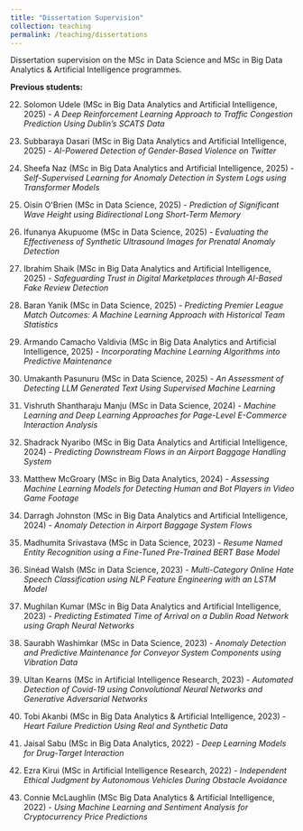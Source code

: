 ```yaml
---
title: "Dissertation Supervision"
collection: teaching
permalink: /teaching/dissertations
---
```


Dissertation supervision on the MSc in Data Science and MSc in Big Data Analytics & Artificial Intelligence programmes.

**Previous students:**

22. Solomon Udele (MSc in Big Data Analytics and Artificial Intelligence, 2025) - _A Deep Reinforcement Learning Approach to Traffic Congestion Prediction Using Dublin’s SCATS Data_

21. Subbaraya Dasari (MSc in Big Data Analytics and Artificial Intelligence, 2025) - _AI-Powered Detection of Gender-Based Violence on Twitter_

20. Sheefa Naz (MSc in Big Data Analytics and Artificial Intelligence, 2025) - _Self-Supervised Learning for Anomaly Detection in System Logs using Transformer Models_

19. Oisín O'Brien (MSc in Data Science, 2025) - _Prediction of Significant Wave Height using Bidirectional Long Short-Term Memory_

18. Ifunanya Akupuome (MSc in Data Science, 2025) - _Evaluating the Effectiveness of Synthetic Ultrasound Images for Prenatal Anomaly Detection_

17. Ibrahim Shaik (MSc in Big Data Analytics and Artificial Intelligence, 2025) - _Safeguarding Trust in Digital Marketplaces through AI-Based Fake Review Detection_

16. Baran Yanik (MSc in Data Science, 2025) - _Predicting Premier League Match Outcomes: A Machine Learning Approach with Historical Team Statistics_

15. Armando Camacho Valdivia (MSc in Big Data Analytics and Artificial Intelligence, 2025) - _Incorporating Machine Learning Algorithms into Predictive Maintenance_

14. Umakanth Pasunuru (MSc in Data Science, 2025) - _An Assessment of Detecting LLM Generated Text Using Supervised Machine Learning_

13. Vishruth Shantharaju Manju (MSc in Data Science, 2024) - _Machine Learning and Deep Learning Approaches for Page-Level E-Commerce Interaction Analysis_

12. Shadrack Nyaribo (MSc in Big Data Analytics and Artificial Intelligence, 2024) - _Predicting Downstream Flows in an Airport Baggage Handling System_

11. Matthew McGroary (MSc in Big Data Analytics, 2024) - _Assessing Machine Learning Models for Detecting Human and Bot Players in Video Game Footage_
  
10. Darragh Johnston (MSc in Big Data Analytics and Artificial Intelligence, 2024) - _Anomaly Detection in Airport Baggage System Flows_

9. Madhumita Srivastava (MSc in Data Science, 2023) - _Resume Named Entity Recognition using a Fine-Tuned Pre-Trained BERT Base Model_

8. Sinéad Walsh (MSc in Data Science, 2023) - _Multi-Category Online Hate Speech Classification using NLP Feature Engineering with an LSTM Model_

7. Mughilan Kumar (MSc in Big Data Analytics and Artificial Intelligence, 2023) - _Predicting Estimated Time of Arrival on a Dublin Road Network using Graph Neural Networks_

6. Saurabh Washimkar (MSc in Data Science, 2023) - _Anomaly Detection and Predictive Maintenance for Conveyor System Components using Vibration Data_

5. Ultan Kearns (MSc in Artificial Intelligence Research, 2023) - _Automated Detection of Covid-19 using Convolutional Neural Networks and Generative Adversarial Networks_

4. Tobi Akanbi (MSc in Big Data Analytics & Artificial Intelligence, 2023) - _Heart Failure Prediction Using Real and Synthetic Data_

3. Jaisal Sabu (MSc in Big Data Analytics, 2022) - _Deep Learning Models for Drug-Target Interaction_

2. Ezra Kirui (MSc in Artificial Intelligence Research, 2022) - _Independent Ethical Judgment by Autonomous Vehicles During Obstacle Avoidance_

1. Connie McLaughlin (MSc Big Data Analytics & Artificial Intelligence, 2022) - _Using Machine Learning and Sentiment Analysis for Cryptocurrency Price Predictions_
